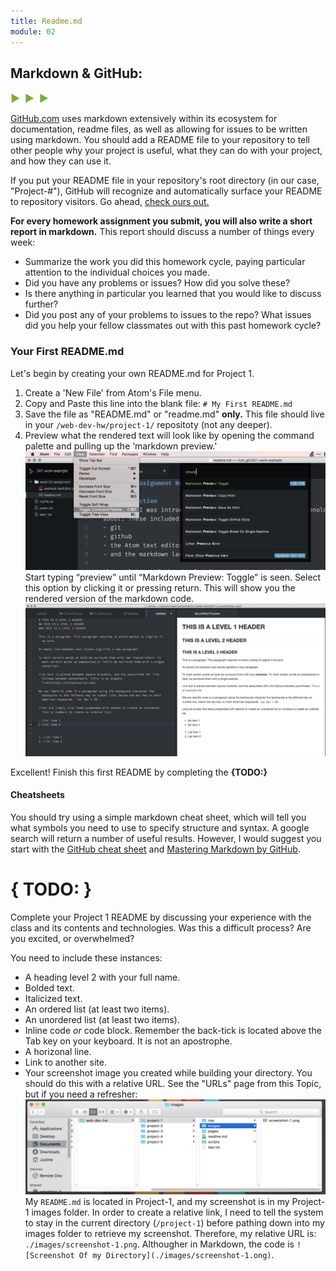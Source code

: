 ```yaml
---
title: Readme.md
module: 02
---
```


## Markdown & GitHub:
<span style="color: #79AF33; font-size: medium; font-weight: bold">▶ &nbsp;▶  &nbsp;▶</span>

[GitHub.com](https://github.com/) uses markdown extensively within its ecosystem for documentation, readme files, as well as allowing for issues to be written using markdown. You should add a README file to your repository to tell other people why your project is useful, what they can do with your project, and how they can use it.

If you put your README file in your repository's root directory (in our case, "Project-#"), GitHub will recognize and automatically surface your README to repository visitors. Go ahead, [check ours out.](https://github.com/Media-Ed-Online/intro-web-dev)

**For every homework assignment you submit, you will also write a short report in markdown.** This report should discuss a number of things every week:

- Summarize the work you did this homework cycle, paying particular attention to the individual choices you made.
- Did you have any problems or issues? How did you solve these?
- Is there anything in particular you learned that you would like to discuss further?
- Did you post any of your problems to issues to the repo? What issues did you help your fellow classmates out with this past homework cycle?


### Your First README.md
Let's begin by creating your own README.md for Project 1.
1. Create a 'New File' from Atom's File menu.
2. Copy and Paste this line into the blank file: `# My First README.md`
3. Save the file as "README.md" or "readme.md" **only.** This file should live in your `/web-dev-hw/project-1/` repositoty (not any deeper).
4. Preview what the rendered text will look like by opening the command palette and pulling up the ‘markdown preview.'
![Command Palette](../imgs/atomCmdPlt.png)
Start typing “preview” until “Markdown Preview: Toggle” is seen. Select this option by clicking it or pressing return. This will show you the rendered version of the markdown code.
![markdown example in atom](../imgs/markdown_example_in_atom.jpg)

Excellent! Finish this first README by completing the **{TODO:}**


#### Cheatsheets
You should try using a simple markdown cheat sheet, which will tell you what symbols you need to use to specify structure and syntax. A google search will return a number of useful results.  However, I would suggest you start with the [GitHub cheat sheet](https://github.com/adam-p/markdown-here/wiki/Markdown-Cheatsheet) and [Mastering Markdown by GitHub](https://guides.github.com/features/mastering-markdown/).

# { TODO: }
Complete your Project 1 README by discussing your experience with the class and its contents and technologies. Was this a difficult process? Are you excited, or overwhelmed?

You need to include these instances:
- A heading level 2 with your full name.
- Bolded text.
- Italicized text.
- An ordered list (at least two items).
- An unordered list (at least two items).
- Inline code _or_ code block. Remember the back-tick is located above the Tab key on your keyboard. It is not an apostrophe.
- A horizonal line.
- Link to another site.
- Your screenshot image you created while building your directory. You should do this with a relative URL. See the "URLs" page from this Topic, but if you need a refresher:
![Screenshot of Directory Structure](../imgs/directories_url.png)
My `README.md` is located in Project-1, and my screenshot is in my Project-1 images folder. In order to create a relative link, I need to tell the system to stay in the current directory (`/project-1`) before pathing down into my images folder to retrieve my screenshot. Therefore, my relative URL is: `./images/screenshot-1.png`. Althougher in Markdown, the code is `![Screenshot Of my Directory](./images/screenshot-1.ong)`.
